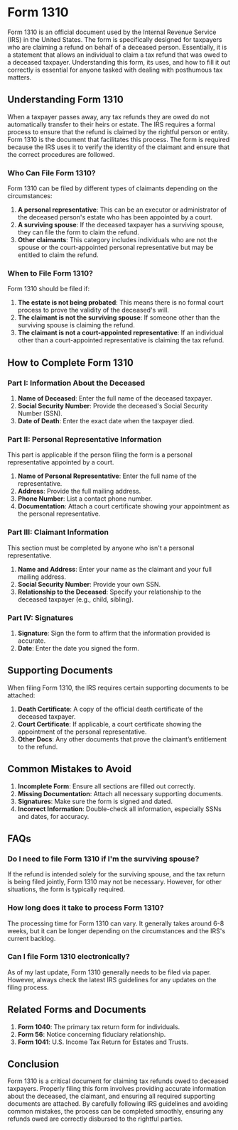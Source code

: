 # Form 1310

Form 1310 is an official document used by the Internal Revenue Service (IRS) in the United States. The form is specifically designed for taxpayers who are claiming a refund on behalf of a deceased person. Essentially, it is a statement that allows an individual to claim a tax refund that was owed to a deceased taxpayer. Understanding this form, its uses, and how to fill it out correctly is essential for anyone tasked with dealing with posthumous tax matters.

## Understanding Form 1310

When a taxpayer passes away, any tax refunds they are owed do not automatically transfer to their heirs or estate. The IRS requires a formal process to ensure that the refund is claimed by the rightful person or entity. Form 1310 is the document that facilitates this process. The form is required because the IRS uses it to verify the identity of the claimant and ensure that the correct procedures are followed.

### Who Can File Form 1310?

Form 1310 can be filed by different types of claimants depending on the circumstances:

1. **A personal representative**: This can be an executor or administrator of the deceased person's estate who has been appointed by a court.
2. **A surviving spouse**: If the deceased taxpayer has a surviving spouse, they can file the form to claim the refund.
3. **Other claimants**: This category includes individuals who are not the spouse or the court-appointed personal representative but may be entitled to claim the refund.

### When to File Form 1310?

Form 1310 should be filed if:

1. **The estate is not being probated**: This means there is no formal court process to prove the validity of the deceased's will.
2. **The claimant is not the surviving spouse**: If someone other than the surviving spouse is claiming the refund.
3. **The claimant is not a court-appointed representative**: If an individual other than a court-appointed representative is claiming the tax refund.

## How to Complete Form 1310

### Part I: Information About the Deceased

1. **Name of Deceased**: Enter the full name of the deceased taxpayer.
2. **Social Security Number**: Provide the deceased's Social Security Number (SSN).
3. **Date of Death**: Enter the exact date when the taxpayer died.

### Part II: Personal Representative Information

This part is applicable if the person filing the form is a personal representative appointed by a court.

1. **Name of Personal Representative**: Enter the full name of the representative.
2. **Address**: Provide the full mailing address.
3. **Phone Number**: List a contact phone number.
4. **Documentation**: Attach a court certificate showing your appointment as the personal representative.

### Part III: Claimant Information

This section must be completed by anyone who isn't a personal representative.

1. **Name and Address**: Enter your name as the claimant and your full mailing address.
2. **Social Security Number**: Provide your own SSN.
3. **Relationship to the Deceased**: Specify your relationship to the deceased taxpayer (e.g., child, sibling).

### Part IV: Signatures

1. **Signature**: Sign the form to affirm that the information provided is accurate.
2. **Date**: Enter the date you signed the form.

## Supporting Documents

When filing Form 1310, the IRS requires certain supporting documents to be attached:

1. **Death Certificate**: A copy of the official death certificate of the deceased taxpayer.
2. **Court Certificate**: If applicable, a court certificate showing the appointment of the personal representative.
3. **Other Docs**: Any other documents that prove the claimant’s entitlement to the refund.

## Common Mistakes to Avoid

1. **Incomplete Form**: Ensure all sections are filled out correctly.
2. **Missing Documentation**: Attach all necessary supporting documents.
3. **Signatures**: Make sure the form is signed and dated.
4. **Incorrect Information**: Double-check all information, especially SSNs and dates, for accuracy.

## FAQs

### Do I need to file Form 1310 if I'm the surviving spouse?

If the refund is intended solely for the surviving spouse, and the tax return is being filed jointly, Form 1310 may not be necessary. However, for other situations, the form is typically required.

### How long does it take to process Form 1310?

The processing time for Form 1310 can vary. It generally takes around 6-8 weeks, but it can be longer depending on the circumstances and the IRS's current backlog.

### Can I file Form 1310 electronically?

As of my last update, Form 1310 generally needs to be filed via paper. However, always check the latest IRS guidelines for any updates on the filing process.

## Related Forms and Documents

1. **Form 1040**: The primary tax return form for individuals.
2. **Form 56**: Notice concerning fiduciary relationship.
3. **Form 1041**: U.S. Income Tax Return for Estates and Trusts.

## Conclusion

Form 1310 is a critical document for claiming tax refunds owed to deceased taxpayers. Properly filing this form involves providing accurate information about the deceased, the claimant, and ensuring all required supporting documents are attached. By carefully following IRS guidelines and avoiding common mistakes, the process can be completed smoothly, ensuring any refunds owed are correctly disbursed to the rightful parties.
